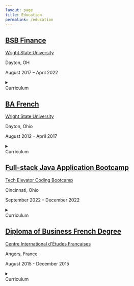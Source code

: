 ```yaml
---
layout: page
title: Education
permalink: /education
---
```


<h2><a href="https://business.wright.edu/finance-and-financial-services/bachelor-of-science-in-business-finance-major" target="_blank">BSB Finance</a></h2>
<div class="experience-wrapper">
   <div class="experience-row">
      <div class="icon-wrapper"><i class="fa-solid fa-school"></i></div>
      <p><a href="https://www.wright.edu/" target="_blank">Wright State University</a></p>
   </div>
   <div class="experience-row">
      <div class="icon-wrapper"><i class="fa-solid fa-location-pin"></i></div>
      <p>Dayton, OH</p>
   </div>
   <div class="experience-row">
      <div class="icon-wrapper"><i class="fa-regular fa-calendar-days"></i></div>
      <p>August 2017 – April 2022</p>
   </div>
   <details><summary><div class="summary-title">Curriculum</div></summary>
     <p>
         <div class="summary-row">
            <div class="summary-icon">■</div> 
            <div class="summary-item">Financial Analysis</div>
         </div>
         <div class="summary-row">
            <div class="summary-icon">■</div> 
            <div class="summary-item">Financial Reporting</div>
         </div>
         <div class="summary-row">
             <div class="summary-icon">■</div> 
             <div class="summary-item">Accounting</div>
         </div>
         <div class="summary-row">  
              <div class="summary-icon">■</div>
              <div class="summary-item">Business Analysis</div>
         </div>
         <div class="summary-row">
              <div class="summary-icon">■</div>
              <div class="summary-item">Data Analytics</div>
         </div>
         <div class="summary-row">
              <div class="summary-icon">■</div>
              <div class="summary-item">General Educational Requirements</div>
         </div>
     </p>
  </details>  
</div>

<h2><a href="https://liberal-arts.wright.edu/social-sciences-and-international-studies/bachelor-of-arts-in-french" target="_blank">BA French</a></h2>
<div class="experience-wrapper">
    <div class="experience-row">
       <div class="icon-wrapper"><i class="fa-solid fa-school"></i></div>
       <p><a href="https://www.wright.edu/" target="_blank">Wright State University</a></p>
    </div>
    <div class="experience-row">
       <div class="icon-wrapper"><i class="fa-solid fa-location-pin"></i></div>
       <p>Dayton, Ohio</p>
    </div>
    <div class="experience-row">
       <div class="icon-wrapper"><i class="fa-regular fa-calendar-days"></i></div>
       <p>August 2012 – April 2017</p>
    </div>
    <details><summary><div class="summary-title">Curriculum</div></summary>
       <p>

         <div class="summary-row">
            <div class="summary-icon">■</div> 
              <div class="summary-item">French Language</div>
         </div>
         <div class="summary-row">
             <div class="summary-icon">■</div> 
              <div class="summary-item">French Art History</div>  
         </div>
         <div class="summary-row">
               <div class="summary-icon">■</div> 
              <div class="summary-item">French History</div>
         </div>
         <div class="summary-row">
               <div class="summary-icon">■</div>
              <div class="summary-item">French Political Science</div>
         </div>
         <div class="summary-row">
            <div class="summary-icon">■</div>
              <div class="summary-item">Extracurricular Courses</div>
         </div>
         <div class="summary-row">
               <div class="summary-icon">■</div>
              <div class="summary-item">Arabic Language Minor</div>
         </div>
         <div class="summary-row">
              <div class="summary-icon">■</div>
              <div class="summary-item">General Education Requirements</div>
         </div>
       </p>
   </details>
</div>

<h2><a href="https://www.techelevator.com/" target="_blank">Full-stack Java Application Bootcamp</a></h2>
<div class="experience-wrapper">
    <div class="experience-row">
       <div class="icon-wrapper"><i class="fa-solid fa-school"></i></div>
       <p><a href="https://www.techelevator.com/" target="_blank">Tech Elevator Coding Bootcamp</a></p>
    </div>
    <div class="experience-row">
       <div class="icon-wrapper"><i class="fa-solid fa-location-pin"></i></div>
       <p>Cincinnati, Ohio</p>
    </div>
    <div class="experience-row">
       <div class="icon-wrapper"><i class="fa-regular fa-calendar-days"></i></div>
       <p>September 2022 – December 2022</p>
    </div>
    <details><summary><div class="summary-title">Curriculum</div></summary>
    <p>
         <div class="summary-row">
            <div class="summary-icon">■</div> 
           <div class="summary-item">Java Programming</div>
         </div>
         <div class="summary-row">
            <div class="summary-icon">■</div> 
           <div class="summary-item">SQL Databases</div>
         </div>
         <div class="summary-row">
            <div class="summary-icon">■</div> 
           <div class="summary-item">JavaScript</div>
         </div>
         <div class="summary-row">
           <div class="summary-icon">■</div>
           <div class="summary-item">SpringBoot</div>
         </div>
         <div class="summary-row">
             <div class="summary-icon">■</div>
           <div class="summary-item">HTML, CSS, and Git</div>
         </div>
         <div class="summary-row">
             <div class="summary-icon">■</div>
           <div class="summary-item">Vue.js, IntelliJ</div>
         </div>
         <div class="summary-row">
                  <div class="summary-icon">■</div>
           <div class="summary-item">Unit Testing (JUnit), E/R diagrams, Integration Testing</div>
         </div>
    </p>
    </details>  
</div>

<h2><a href="https://www.cidef.uco.fr/navigation/academics/certifications/certificates-7821.kjsp" target="_blank">Diploma of Business French Degree</a></h2>
<div class="experience-wrapper">
    <div class="experience-row">
       <div class="icon-wrapper"><i class="fa-solid fa-school"></i></div>
       <p><a href="https://www.cidef.uco.fr/" target="_blank">Centre International d'Études Françaises</a></p>
    </div>
    <div class="experience-row">
       <div class="icon-wrapper"><i class="fa-solid fa-location-pin"></i></div>
       <p>Angers, France</p>
    <div>
    <div class="experience-row">
       <div class="icon-wrapper"><i class="fa-regular fa-calendar-days"></i></div>
       <p>August 2015 - December 2015</p>
    </div>
    <details><summary><div class="summary-title">Curriculum</div></summary>
    <p>
         <div class="summary-row">
              <div class="summary-icon">■</div> 
               <div class="summary-item">French Language</div>
         </div>       
         <div class="summary-row">
              <div class="summary-icon">■</div> 
              <div class="summary-item">French Art History</div>
         </div>
         <div class="summary-row">
              <div class="summary-icon">■</div> 
               <div class="summary-item">French History</div>
         </div>
         <div class="summary-row">
            <div class="summary-icon">■</div>
           <div class="summary-item">French Political Science</div>
         </div>
         <div class="summary-row">
               <div class="summary-icon">■</div>
                <div class="summary-item">Extracurricular Courses</div>
         </div>
         <div class="summary-row">
             <div class="summary-icon">■</div>
           <div class="summary-item">Achieved C1 Level Certification</div>
         </div>
    </p>
    </details>
</div>
